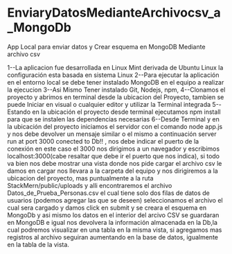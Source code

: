 # EnviaryDatosMedianteArchivocsv_a_MongoDb
App Local para enviar datos y Crear esquema en MongoDB Mediante archivo csv

1--La aplicacion fue desarrollada en Linux Mint derivada de Ubuntu Linux la configuración esta basada en sistema Linux
2--Para ejecutar la aplicación en el entorno local se debe tener instalado MongoDB en el equipo a realizar la ejecucion
3--Asi Mismo Tener instalado Git, Nodejs, npm,
4--Clonamos el proyecto y abrimos en terminal desde la ubicacion del Proyecto, tambien se puede Iniciar en visual o cualquier editor y utilizar la Terminal integrada
5--Estando en la ubicación el proyecto desde terminal ejecutamos npm install para que se instalen las dependencias necesarias
6--Desde Terminal y en la ubicación del proyecto iniciamos el servidor con el comando   node app.js  y nos debe devolver un mensaje similar o el mismo a continuación server run at port 3000 conected to Db!! , nos debe indicar el puerto de la conexión en este caso el 3000 nos dirigimos a un navegador y escribimos localhost:3000(cabe resaltar que debe ir el puerto que nos indica), si todo va bien nos debe mostrar una vista donde nos pide cargar el archivo csv le damos en cargar nos llevara a la carpeta del equipo y nos dirigiremos a la ubicacion del proyecto, mas puntualmente a la ruta StackMern/public/uploads  y alli encontraremos el archivo   Datos_de_Prueba_Personas.csv  el cual tiene solo dos filas de datos de usuarios (podemos agregar las que se deseen) seleccionamos el archivo el cual sera cargado y damos click en submit y se creara el esquema en MongoDb y asi mismo los datos en el interior del arcivo CSV se guardaran en MongoDB e igual nos devolvera la información almacenada en la Db,la cual podremos visualizar en una tabla en la misma vista, si agregamos mas registros al archivo seguiran aumentando en la base de datos, igualmente en la tabla de la vista.
